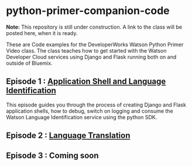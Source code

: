 # python-primer-companion-code
**Note:** This repository is still under construction. A link to the class will be posted here, when it is ready.

These are Code examples for the DeveloperWorks Watson Python Primer Video class. The class teaches
how to get started with the Watson Developer Cloud services using Django and Flask running both on and outside
of Bluemix. 

## Episode 1 : [Application Shell and Language Identification](/episode-1/README.md)
This episode guides you through the process of creating Django and Flask application shells, how to debug, 
switch on logging and consume the Watson Language Identification service using the python SDK.

## Episode 2 : [Language Translation](/episode-2/README.md)

## Episode 3 : Coming soon
